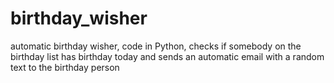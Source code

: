 # birthday_wisher
automatic birthday wisher, code in Python, 
checks if somebody on the birthday list has birthday today 
and sends an automatic email with a random text to the birthday person
